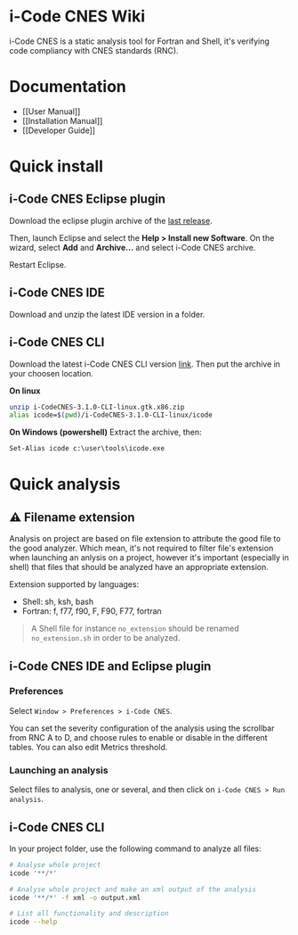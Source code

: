 # i-Code CNES Wiki

i-Code CNES is a static analysis tool for Fortran and Shell, it's verifying code compliancy with CNES standards (RNC). 

# Documentation
* [[User Manual]]
* [[Installation Manual]]
* [[Developer Guide]]

# Quick install 
## i-Code CNES Eclipse plugin 
Download the eclipse plugin archive of the [last release](https://github.com/lequal/i-CodeCNES/releases). 

Then, launch Eclipse and select the **Help > Install new Software**. On the wizard, select **Add** and **Archive...** and select i-Code CNES archive.

Restart Eclipse.

## i-Code CNES IDE

Download and unzip the latest IDE version in a folder.

## i-Code CNES CLI
Download the latest i-Code CNES CLI version [link](https://github.com/lequal/i-CodeCNES/releases). Then put the archive in your choosen location.

**On linux**
```sh
unzip i-CodeCNES-3.1.0-CLI-linux.gtk.x86.zip
alias icode=$(pwd)/i-CodeCNES-3.1.0-CLI-linux/icode
``` 

**On Windows (powershell)**
Extract the archive, then: 
```ps
Set-Alias icode c:\user\tools\icode.exe
```

# Quick analysis
## ⚠️ Filename extension
Analysis on project are based on file extension to attribute the good file to the good analyzer. Which mean, it's not required to filter file's extension when launching an anlysis on a project, however it's important (especially in shell) that files that should be analyzed have an appropriate extension.

Extension supported by languages: 
* Shell: sh, ksh, bash
* Fortran: f, f77, f90, F, F90, F77, fortran

> A Shell file for instance `no_extension` should be renamed `no_extension.sh` in order to be analyzed.

## i-Code CNES IDE and Eclipse plugin
### Preferences
Select `Window > Preferences > i-Code CNES`.

You can set the severity configuration of the analysis using the scrollbar from RNC A to D, and choose rules to enable or disable in the different tables. You can also edit Metrics threshold.

### Launching an analysis
Select files to analysis, one or several, and then click on `i-Code CNES > Run analysis`.
## i-Code CNES CLI

In your project folder, use the following command to analyze all files: 
```sh
# Analyse whole project
icode '**/*'

# Analyse whole project and make an xml output of the analysis
icode '**/*' -f xml -o output.xml

# List all functionality and description
icode --help
```

